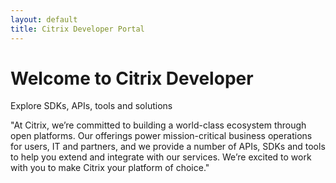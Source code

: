 ```yaml
---
layout: default
title: Citrix Developer Portal
---
```

# Welcome to Citrix Developer

Explore SDKs, APIs, tools and solutions

"At Citrix, we’re committed to building a world-class ecosystem through open platforms. Our offerings power mission-critical business operations for users, IT and partners, and we provide a number of APIs, SDKs and tools to help you extend and integrate with our services. We’re excited to work with you to make Citrix your platform of choice."
